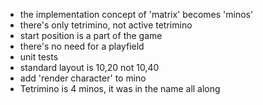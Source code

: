 - the implementation concept of 'matrix' becomes 'minos'
- there's only tetrimino, not active tetrimino
- start position is a part of the game
- there's no need for a playfield
- unit tests
- standard layout is 10,20 not 10,40
- add 'render character' to mino
- Tetrimino is 4 minos, it was in the name all along